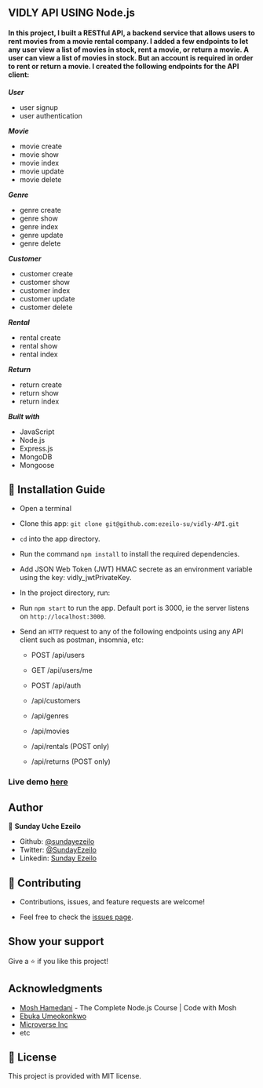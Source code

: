 ## VIDLY API USING Node.js

#### In this project, I built a RESTful API, a backend service that allows users to rent movies from a movie rental company. I added a few endpoints to let any user view a list of movies in stock, rent a movie, or return a movie. A user can view a list of movies in stock. But an account is required in order to rent or return a movie. I created the following endpoints for the API client:

***User***
- user signup
- user authentication

***Movie***
- movie create
- movie show
- movie index
- movie update
- movie delete

***Genre***
- genre create
- genre show
- genre index
- genre update
- genre delete

***Customer***
- customer create
- customer show
- customer index
- customer update
- customer delete

***Rental***
- rental create
- rental show
- rental index

***Return***
- return create
- return show
- return index

***Built with***
- JavaScript
- Node.js
- Express.js
- MongoDB
- Mongoose

## 📝 Installation Guide

 - Open a terminal
 
 - Clone this app: 
        ```
        git clone git@github.com:ezeilo-su/vidly-API.git
        ```

- ```cd``` into the app directory.

- Run the command ```npm install``` to install the required dependencies.

- Add JSON Web Token (JWT) HMAC secrete as an environment variable using the key: vidly_jwtPrivateKey.

- In the project directory, run:
- Run ```npm start``` to run the app. Default port is 3000, ie the server listens on ```http://localhost:3000```.
- Send an ```HTTP``` request to any of the following endpoints using any API client such as postman, insomnia, etc:

    * POST /api/users
    * GET /api/users/me

    * POST /api/auth

    * /api/customers
    * /api/genres
    * /api/movies
    * /api/rentals (POST only)
    * /api/returns (POST only)


### Live demo [here](https://findmycourse.herokuapp.com/)


## Author

👤 **Sunday Uche Ezeilo**

- Github: [@sundayezeilo](https://github.com/ezeilo-su)
- Twitter: [@SundayEzeilo](https://twitter.com/SundayEzeilo)
- Linkedin: [Sunday Ezeilo](https://www.linkedin.com/in/sundayezeilo/)


## 🤝 Contributing

- Contributions, issues, and feature requests are welcome!

- Feel free to check the [issues page](https://github.com/ezeilo-su/vidly-API/issues).

## Show your support

Give a ⭐️ if you like this project!


## Acknowledgments

- [Mosh Hamedani](https://twitter.com/moshhamedani?s=20) - The Complete Node.js Course | Code with Mosh
- [Ebuka Umeokonkwo](https://twitter.com/ebukaume?s=20)
- [Microverse Inc](https://twitter.com/microverseinc?s=20)
- etc


## 📝 License

This project is provided with MIT license.